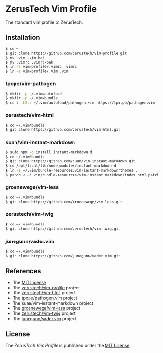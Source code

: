 ZerusTech Vim Profile
================================================
The standard vim profile of ZerusTech.

## Installation ##

```bash
$ cd ~
$ git clone https://github.com/zerustech/vim-profile.git
$ mv .vim .vim-bak
$ mv .vimrc .vimrc-bak
$ ln -s vim-profile/.vimrc .vimrc
$ ln -s vim-profile/.vim .vim
```

### tpope/vim-pathogen ###

```bash
$ mkdir -p ~/.vim/autoload
$ mkdir -p ~/.vim/bundle
$ curl -LSso ~/.vim/autoload/pathogen.vim https://tpo.pe/pathogen.vim
```

### zerustech/vim-html ###

```bash
$ cd ~/.vim/bundle
$ git clone https://github.com/zerustech/vim-html.git
```

### suan/vim-instant-markdown ###
```bash
$ sudo npm -g install instant-markdown-d
$ cd ~/.vim/bundle
$ git clone https://github.com/suan/vim-instant-markdown.git
$ cd /opt/local/lib/node_modules/instant-markdown-d
$ ln -s ~/.vim/bundle-resources/vim-instant-markdown/themes .
$ patch < ~/.vim/bundle-resources/vim-instant-markdown/index.html.patch
```

### groenewege/vim-less ###
```bash
$ cd ~/.vim/bundle
$ git clone https://github.com/groenewege/vim-less.git
```

### zerustech/vim-twig ###
```bash
$ cd ~/.vim/bundle
$ git clone https://github.com/zerustech/vim-twig.git
```

### junegunn/vader.vim ###
```bash
$ cd ~/.vim/bundle
$ git clone https://github.com/junegunn/vader.vim.git
```

References
----------
* The [MIT License][1]
* The [zerustech/vim-profile][2] project
* The [zerustech/vim-html][3] project
* The [tpope/pathogen.vim][4] project
* The [suan/vim-instant-markdown][5] project
* The [groenewege/vim-less][6] project
* The [zerustech/vim-twig][7] project
* The [junegunn/vader.vim][8] project

[1]: https://opensource.org/licenses/MIT "The MIT License (MIT)"
[2]: https://github.com/zerustech/vim-profile.git "The zerustech/vim-profile project"
[3]: https://github.com/zerustech/vim-html.git "The zerustech/vim-html project"
[4]: https://tpo.pe/pathogen.vim.git "The tpope/pathogen.vim project"
[5]: https://github.com/suan/vim-instant-markdown.git "The suan/vim-instant-markdown project"
[6]: https://github.com/groenewege/vim-less.git "The groenewege/vim-less project"
[7]: https://github.com/zerustech/vim-twig.git "The zerustech/vim-twig project"
[8]: https://github.com/junegunn/vader.vim "The junegunn/vader.vim project"

License
-------
The *ZerusTech Vim Profile* is published under the [MIT License][1].
